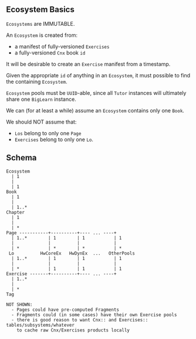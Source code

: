 ## Ecosystem Basics

`Ecosystems` are IMMUTABLE.

An `Ecosystem` is created from:

* a manifest of fully-versioned `Exercises`
* a fully-versioned `Cnx` book `id`

It will be desirable to create an `Exercise` manifest from a timestamp.

Given the appropriate `id` of anything in an `Ecosystem`, it must possible to find the containing `Ecosystem`.

`Ecosystem` pools must be `UUID`-able, since all `Tutor` instances will ultimately share one `BigLearn` instance.

We can (for at least a while) assume an `Ecosystem` contains only one `Book`.

We should NOT assume that:

* `Los` belong to only one `Page` 
* `Exercises` belong to only one `Lo`.

## Schema
```
Ecosystem
  | 1
  |
  | 1
Book
  | 1
  |
  | 1..*
Chapter
  | 1
  |
  | *
Page -----------+----------+---- ... ----+
  | 1..*        | 1        | 1           | 1
  |             |          |             |
  | *           | *        | *           | *
 Lo          HwCoreEx   HwDynEx  ...   OtherPools
  | 1..*        | 1        | 1           | 1
  |             |          |             |
  | *           | 1        | 1           | 1
Exercise -------+----------+---- ... ----+
  | 1..*
  |
  | *
Tag

NOT SHOWN:
  - Pages could have pre-computed Fragments
  - Fragments could (in some cases) have their own Exercise pools
  - there is good reason to want Cnx:: and Exercises:: tables/subsystems/whatever
    to cache raw Cnx/Exercises products locally
```
